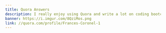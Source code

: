 ```yaml
---
title: Quora Answers
description: I really enjoy using Quora and write a lot on coding bootcamps.
banner: https://i.imgur.com/8QziMos.png
link: //quora.com/profile/Frances-Coronel-1
---
```


